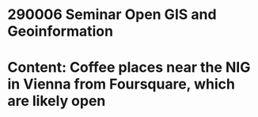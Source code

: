 # 290006 Seminar Open GIS and Geoinformation
# Content: Coffee places near the NIG in Vienna from Foursquare, which are likely open
